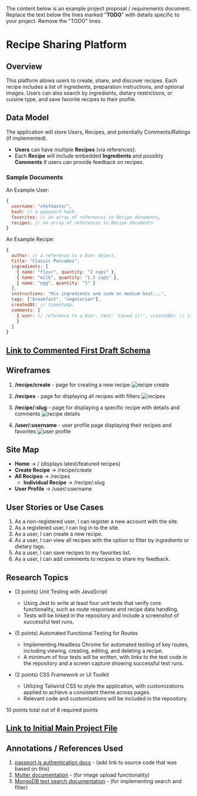 The content below is an example project proposal / requirements document. Replace the text below the lines marked "__TODO__" with details specific to your project. Remove the "TODO" lines.

# Recipe Sharing Platform

## Overview

This platform allows users to create, share, and discover recipes. Each recipe includes a list of ingredients, preparation instructions, and optional images. Users can also search by ingredients, dietary restrictions, or cuisine type, and save favorite recipes to their profile.

## Data Model

The application will store Users, Recipes, and potentially Comments/Ratings (if implemented).

- **Users** can have multiple **Recipes** (via references).
- Each **Recipe** will include embedded **Ingredients** and possibly **Comments** if users can provide feedback on recipes.

### Sample Documents

An Example User:

```javascript
{
  username: "chefmaster",
  hash: // a password hash,
  favorites: // an array of references to Recipe documents,
  recipes: // an array of references to Recipe documents
}
```

An Example Recipe:

```javascript
{
  author: // a reference to a User object,
  title: "Classic Pancakes",
  ingredients: [
    { name: "flour", quantity: "2 cups" },
    { name: "milk", quantity: "1.5 cups" },
    { name: "egg", quantity: "1" }
  ],
  instructions: "Mix ingredients and cook on medium heat...",
  tags: ["breakfast", "vegetarian"],
  createdAt: // timestamp,
  comments: [
    { user: // reference to a User, text: "Loved it!", createdAt: // timestamp 
    }
  ]
}
```

## [Link to Commented First Draft Schema](db.js)

## Wireframes

1. **/recipe/create** - page for creating a new recipe
   ![recipe create](documentation/recipe-create.png)
   
2. **/recipes** - page for displaying all recipes with filters
   ![recipes](documentation/recipes.png)
   
3. **/recipe/:slug** - page for displaying a specific recipe with details and comments
   ![recipe details](documentation/recipe-details.png)

4. **/user/:username** - user profile page displaying their recipes and favorites
   ![user profile](documentation/user-profile.png)

## Site Map

- **Home** -> / (displays latest/featured recipes)
- **Create Recipe** -> /recipe/create
- **All Recipes** -> /recipes
  - **Individual Recipe** -> /recipe/:slug
- **User Profile** -> /user/:username

## User Stories or Use Cases

1. As a non-registered user, I can register a new account with the site.
2. As a registered user, I can log in to the site.
3. As a user, I can create a new recipe.
4. As a user, I can view all recipes with the option to filter by ingredients or dietary tags.
5. As a user, I can save recipes to my favorites list.
6. As a user, I can add comments to recipes to share my feedback.

## Research Topics

* (3 points) Unit Testing with JavaScript
   * Using Jest to write at least four unit tests that verify core functionality, such as route responses and recipe data handling.
   * Tests will be linked in the repository and include a screenshot of successful test runs.
  
* (5 points) Automated Functional Testing for Routes
   * Implementing Headless Chrome for automated testing of key routes, including viewing, creating, editing, and deleting a recipe.
   * A minimum of four tests will be written, with links to the test code in the repository and a screen capture showing successful test runs.
  
* (2 points) CSS Framework or UI Toolkit
   * Utilizing Tailwind CSS to style the application, with customizations applied to achieve a consistent theme across pages.
   * Relevant code and customizations will be included in the repository.

10 points total out of 8 required points

## [Link to Initial Main Project File](app.js)

## Annotations / References Used

1. [passport.js authentication docs](http://passportjs.org/docs) - (add link to source code that was based on this)
2. [Multer documentation](https://www.npmjs.com/package/multer) - (for image upload functionality)
3. [MongoDB text search documentation](https://docs.mongodb.com/manual/text-search/) - (for implementing search and filter)